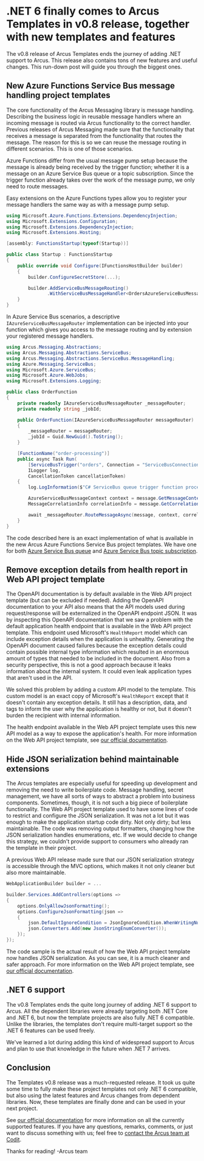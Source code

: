# .NET 6 finally comes to Arcus Templates in v0.8 release, together with new templates and features
The v0.8 release of Arcus Templates ends the journey of adding .NET support to Arcus. This release also contains tons of new features and useful changes. This run-down post will guide you through the biggest ones.

## New Azure Functions Service Bus message handling project templates
The core functionality of the Arcus Messaging library is message handling. Describing the business logic in reusable message handlers where an incoming message is routed via Arcus functionality to the correct handler. Previous releases of Arcus Messaging made sure that the functionality that receives a message is separated from the functionality that routes the message. The reason for this is so we can reuse the message routing in different scenarios. This is one of those scenarios.

Azure Functions differ from the usual message pump setup because the message is already being received by the trigger function; whether it is a message on an Azure Service Bus queue or a topic subscription. Since the trigger function already takes over the work of the message pump, we only need to route messages.

Easy extensions on the Azure Functions types allow you to register your message handlers the same way as with a message pump setup. 

```csharp
using Microsoft.Azure.Functions.Extensions.DependencyInjection;
using Microsoft.Extensions.Configuration;
using Microsoft.Extensions.DependencyInjection;
using Microsoft.Extensions.Hosting;

[assembly: FunctionsStartup(typeof(Startup))]

public class Startup : FunctionsStartup
{
    public override void Configure(IFunctionsHostBuilder builder)
    {
        builder.ConfigureSecretStore(...);

        builder.AddServiceBusMessageRouting()
               .WithServiceBusMessageHandler<OrdersAzureServiceBusMessageHandler, Order>();
    }
}
```

In Azure Service Bus scenarios, a descriptive `IAzureServiceBusMessageRouter` implementation can be injected into your function which gives you access to the message routing and by extension your registered message handlers.

```csharp
using Arcus.Messaging.Abstractions;
using Arcus.Messaging.Abstractions.ServiceBus;
using Arcus.Messaging.Abstractions.ServiceBus.MessageHandling;
using Azure.Messaging.ServiceBus;
using Microsoft.Azure.ServiceBus;
using Microsoft.Azure.WebJobs;
using Microsoft.Extensions.Logging;

public class OrderFunction
{
    private readonly IAzureServiceBusMessageRouter _messageRouter;
    private readonly string _jobId;

    public OrderFunction(IAzureServiceBusMessageRouter messageRouter)
    {
        _messageRouter = messageRouter;
        _jobId = Guid.NewGuid().ToString();
    }

    [FunctionName("order-processing")]
    public async Task Run(
        [ServiceBusTrigger("orders", Connection = "ServiceBusConnectionString")] ServiceBusReceivedMessage message,
        ILogger log,
        CancellationToken cancellationToken)
    {
        log.LogInformation($"C# ServiceBus queue trigger function processed message: {message.MessageId}");

        AzureServiceBusMessageContext context = message.GetMessageContext(_jobId);
        MessageCorrelationInfo correlationInfo = message.GetCorrelationInfo();

        await _messageRouter.RouteMessageAsync(message, context, correlationInfo, cancellationToken);
    }
}
```

The code described here is an exact implementation of what is available in the new Arcus Azure Functions Service Bus project templates. We have one for both [Azure Service Bus queue](https://templates.arcus-azure.net/features/azurefunctions-servicebus-queue-template) and [Azure Service Bus topic subscription](https://templates.arcus-azure.net/features/azurefunctions-servicebus-topic-template).

## Remove exception details from health report in Web API project template
The OpenAPI documentation is by default available in the Web API project template (but can be excluded if needed). Adding the OpenAPI documentation to your API also means that the API models used during request/response will be externalized in the OpenAPI endpoint JSON. It was by inspecting this OpenAPI documentation that we saw a problem with the default application health endpoint that is available in the Web API project template. This endpoint used Microsoft's `HealthReport` model which can include exception details when the application is unhealthy. Generating the OpenAPI document caused failures because the exception details could contain possible internal type information which resulted in an enormous amount of types that needed to be included in the document. Also from a security perspective, this is not a good approach because it leaks information about the internal system. It could even leak application types that aren't used in the API.

We solved this problem by adding a custom API model to the template. This custom model is an exact copy of Microsoft's `HealthReport` except that it doesn't contain any exception details. It still has a description, data, and tags to inform the user why the application is healthy or not, but it doesn't burden the recipient with internal information.

The health endpoint available in the Web API project template uses this new API model as a way to expose the application's health. For more information on the Web API project template, see [our official documentation](https://templates.arcus-azure.net/features/web-api-template).

## Hide JSON serialization behind maintainable extensions
The Arcus templates are especially useful for speeding up development and removing the need to write boilerplate code. Message handling, secret management, we have all sorts of ways to abstract a problem into business components. Sometimes, though, it is not such a big piece of boilerplate functionality. The Web API project template used to have some lines of code to restrict and configure the JSON serialization. It was not a lot but it was enough to make the application startup code dirty. Not only dirty; but less maintainable. The code was removing output formatters, changing how the JSON serialization handles enumerations, etc. If we would decide to change this strategy, we couldn't provide support to consumers who already ran the template in their project.

A previous Web API release made sure that our JSON serialization strategy is accessible through the MVC options, which makes it not only cleaner but also more maintainable.

```csharp
WebApplicationBuilder builder = ...

builder.Services.AddControllers(options =>
{
    options.OnlyAllowJsonFormatting();
    options.ConfigureJsonFormatting(json =>
    {
        json.DefaultIgnoreCondition = JsonIgnoreCondition.WhenWritingNull;
        json.Converters.Add(new JsonStringEnumConverter());
    });
});
```

The code sample is the actual result of how the Web API project template now handles JSON serialization. As you can see, it is a much cleaner and safer approach.
For more information on the Web API project template, see [our official documentation](https://templates.arcus-azure.net/features/web-api-template).

## .NET 6 support
The v0.8 Templates ends the quite long journey of adding .NET 6 support to Arcus. All the dependent libraries were already targeting both .NET Core and .NET 6, but now the template projects are also fully .NET 6 compatible. Unlike the libraries, the templates don't require multi-target support so the .NET 6 features can be used freely.

We've learned a lot during adding this kind of widespread support to Arcus and plan to use that knowledge in the future when .NET 7 arrives.

## Conclusion
The Templates v0.8 release was a much-requested release. It took us quite some time to fully make these project templates not only .NET 6 compatible, but also using the latest features and Arcus changes from dependent libraries. Now, these templates are finally done and can be used in your next project.

See [our official documentation](https://templates.arcus-azure.net/) for more information on all the currently supported features.
If you have any questions, remarks, comments, or just want to discuss something with us; feel free to [contact the Arcus team at Codit](https://github.com/arcus-azure/arcus.templates/issues/new/choose).

Thanks for reading!
-Arcus team